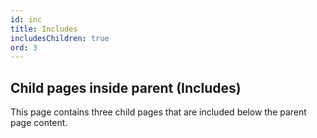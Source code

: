 ```yaml
---
id: inc
title: Includes
includesChildren: true
ord: 3
---
```

## Child pages inside parent (Includes)

This page contains three child pages that are included below the parent page content.
